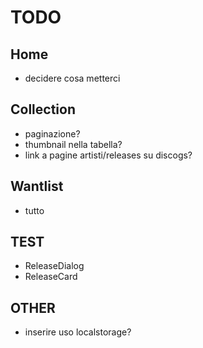 # TODO

## Home
* decidere cosa metterci

## Collection
* paginazione?
* thumbnail nella tabella?
* link a pagine artisti/releases su discogs?

## Wantlist
* tutto

## TEST
* ReleaseDialog
* ReleaseCard

## OTHER
* inserire uso localstorage?

